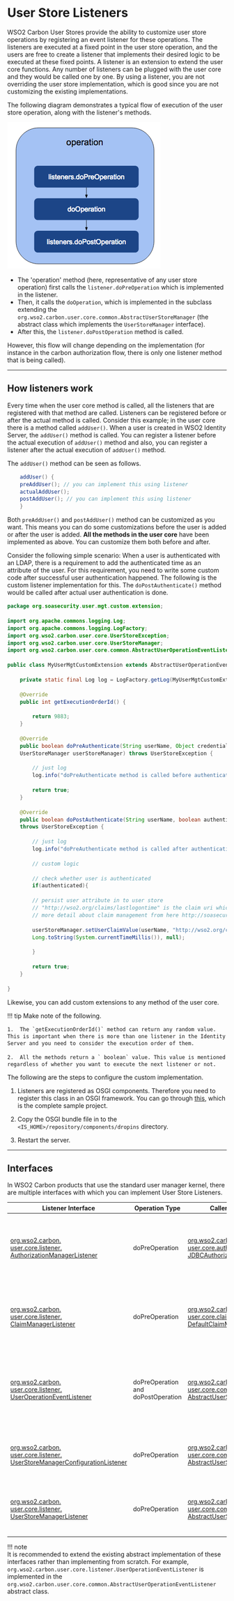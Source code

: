 # User Store Listeners

WSO2 Carbon User Stores provide the ability to customize user store operations by registering an event listener for these operations. The listeners are executed at a fixed point in the user store operation, and the users are free to create a listener that implements their desired logic to be executed at these fixed points. A listener is an extension to extend the user core functions. Any number of listeners can be plugged with the user core and they would be called one by one. By using a listener, you are not overriding the user store implementation, which is good since you are not customizing the existing implementations.

The following diagram demonstrates a typical flow of execution of the user store operation, along with the listener's methods.

![User store operations](../../../assets/img/extend/user-store-operations.png)

- The 'operation' method (here, representative of any user store operation) first calls the `listener.doPreOperation` which is implemented in the listener. 
- Then, it calls the `doOperation`, which is implemented in the subclass extending the `org.wso2.carbon.user.core.common.AbstractUserStoreManager` (the abstract class which implements the `UserStoreManager` interface). 
- After this, the `listener.doPostOperation` method is called. 

However, this flow will change depending on the implementation (for instance in the carbon authorization flow, there is only one listener method that is being called).

---

## How listeners work

Every time when the user core method is called, all the listeners that are registered with that method are called. Listeners can be registered before or after the actual method is called. Consider this example; in the user core there is a method called `addUser()`. When a user is created in WSO2 Identity Server, the `addUser()` method is called. You can register a listener before the actual execution of `addUser()` method and also, you can register a listener after the actual execution of `addUser()` method.

The `addUser()` method can be seen as follows.

``` java
    addUser() {
    preAddUser(); // you can implement this using listener
    actualAddUser();
    postAddUser(); // you can implement this using listener
    }
```

Both `preAddUser()` and `postAddUser()` method can be customized as you want. This means you can do some customizations before the user is added or after the user is added. **All the methods in the user core** have been implemented as above. You can customize them both before and after.

Consider the following simple scenario: When a user is authenticated with an LDAP, there is a requirement to add the authenticated time as an attribute of the user. For this requirement, you need to write some custom code after successful user authentication happened. The following is the custom listener implementation for this. The `doPostAuthenticate()` method would be called after actual user authentication is done.

``` java
package org.soasecurity.user.mgt.custom.extension;
    
import org.apache.commons.logging.Log;
import org.apache.commons.logging.LogFactory;
import org.wso2.carbon.user.core.UserStoreException;
import org.wso2.carbon.user.core.UserStoreManager;
import org.wso2.carbon.user.core.common.AbstractUserOperationEventListener;
    
public class MyUserMgtCustomExtension extends AbstractUserOperationEventListener {
    
    private static final Log log = LogFactory.getLog(MyUserMgtCustomExtension.class);
    
    @Override
    public int getExecutionOrderId() {
    
        return 9883;
    }
    
    @Override
    public boolean doPreAuthenticate(String userName, Object credential,
    UserStoreManager userStoreManager) throws UserStoreException {
    
        // just log
        log.info("doPreAuthenticate method is called before authenticating with user store");
    
        return true;
    }
    
    @Override
    public boolean doPostAuthenticate(String userName, boolean authenticated, UserStoreManager userStoreManager) 
    throws UserStoreException {
    
        // just log
        log.info("doPreAuthenticate method is called after authenticating with user store");
    
        // custom logic
        
        // check whether user is authenticated
        if(authenticated){
        
        // persist user attribute in to user store
        // "http://wso2.org/claims/lastlogontime" is the claim uri which represent the LDAP attribute
        // more detail about claim management from here http://soasecurity.org/2012/05/02/claim-management-with-wso2-identity-server/
        
        userStoreManager.setUserClaimValue(userName, "http://wso2.org/claims/lastlogontime",
        Long.toString(System.currentTimeMillis()), null);
        
        }
        
        return true;   
    }
    
}
```

Likewise, you can add custom extensions to any method of the user core.

!!! tip
    Make note of the following.
    
    1.  The `getExecutionOrderId()` method can return any random value. This is important when there is more than one listener in the Identity Server and you need to consider the execution order of them.

    2.  All the methods return a ` boolean` value. This value is mentioned regardless of whether you want to execute the next listener or not.
    
The following are the steps to configure the custom implementation.

1.  Listeners are registered as OSGI components. Therefore you need to register this class in an OSGI framework. You can go through [this](https://github.com/rksk/wso2-user-store-listener), which is the complete sample project.

2.  Copy the OSGI bundle file in to the `<IS_HOME>/repository/components/dropins` directory.

3.  Restart the server.

---

## Interfaces

In WSO2 Carbon products that use the standard user manager kernel, there are multiple interfaces with which you can implement User Store Listeners.

| Listener Interface     | Operation Type   | Caller Class    | Remarks   |
|---------------------------------------------------------------------------------------------------------------------------------------------------------------------------------------------------------------------------------------------------------|------------------------------------|-----------------------------------------------------------------------------------------------------------------------------------------------------------------------------------------------------------------------------------------|-----------------------------------------------------------------------------------------------------|
| [org.wso2.carbon.<br>user.core.listener.<br>AuthorizationManagerListener](https://github.com/wso2/carbon-kernel/tree/v4.6.1/core/org.wso2.carbon.user.core/src/main/java/org/wso2/carbon/user/core/listener/AuthorizationManagerListener.java) | doPreOperation   | [org.wso2.carbon.<br>user.core.authorization.<br>JDBCAuthorizationManager](https://github.com/wso2/carbon-kernel/tree/v4.6.1/core/org.wso2.carbon.user.core/src/main/java/org/wso2/carbon/user/core/authorization/JDBCAuthorizationManager.java) | Only one listener method <br>which gets called <br>before each implemented <br>operation logic|
| [org.wso2.carbon.<br>user.core.listener.<br>ClaimManagerListener](https://github.com/wso2/carbon-kernel/tree/v4.6.1/core/org.wso2.carbon.user.core/src/main/java/org/wso2/carbon/user/core/listener/ClaimManagerListener.java)| doPreOperation   | [org.wso2.carbon.<br>user.core.claim.<br>DefaultClaimManager](https://github.com/wso2/carbon-kernel/tree/v4.6.1/core/org.wso2.carbon.user.core/src/main/java/org/wso2/carbon/user/core/claim/DefaultClaimManager.java)| Only one listener method<br> which gets called <br>before each implemented <br>operation logic|
| [org.wso2.carbon.<br>user.core.listener.<br>UserOperationEventListener](https://github.com/wso2/carbon-kernel/tree/v4.6.1/core/org.wso2.carbon.user.core/src/main/java/org/wso2/carbon/user/core/listener/UserOperationEventListener.java)     | doPreOperation and doPostOperation | [org.wso2.carbon.<br>user.core.common.<br>AbstractUserStoreManager](https://github.com/wso2/carbon-kernel/tree/v4.6.1/core/org.wso2.carbon.user.core/src/main/java/org/wso2/carbon/user/core/common/AbstractUserStoreManager.java)      | pre and post operations<br> that get called <br>before and after <br>(respectively) implemented <br>operation logic |
| [org.wso2.carbon.<br>user.core.listener.<br>UserStoreManagerConfigurationListener](https://github.com/wso2/carbon-kernel/tree/v4.6.1/core/org.wso2.carbon.user.core/src/main/java/org/wso2/carbon/user/core/listener/UserStoreManagerConfigurationListener.java) | doPreOperation   | [org.wso2.carbon.<br>user.core.common.<br>AbstractUserStoreManager](https://github.com/wso2/carbon-kernel/tree/v4.6.1/core/org.wso2.carbon.user.core/src/main/java/org/wso2/carbon/user/core/common/AbstractUserStoreManager.java)      | One listener method <br>which is executed<br> before the implemented<br> logic       |
| [org.wso2.carbon.<br>user.core.listener.<br>UserStoreManagerListener](https://github.com/wso2/carbon-kernel/tree/v4.6.1/core/org.wso2.carbon.user.core/src/main/java/org/wso2/carbon/user/core/listener/UserStoreManagerListener.java)| doPreOperation   | [org.wso2.carbon.<br>user.core.common.<br>AbstractUserStoreManager](https://github.com/wso2/carbon-kernel/tree/v4.6.1/core/org.wso2.carbon.user.core/src/main/java/org/wso2/carbon/user/core/common/AbstractUserStoreManager.java)      | One listener method <br> which is executed <br>before the implemented <br>logic       |

!!! note    
    It is recommended to extend the existing abstract implementation of these interfaces rather than implementing from scratch. For example, `org.wso2.carbon.user.core.listener.UserOperationEventListener` is implemented in the `org.wso2.carbon.user.core.common.AbstractUserOperationEventListener` abstract class.
    
